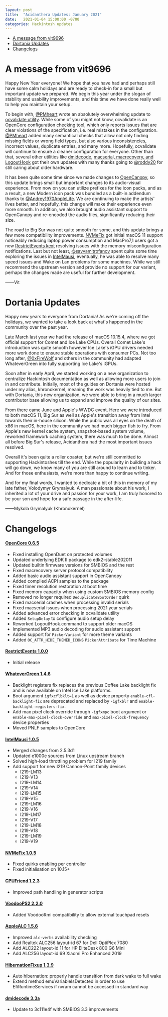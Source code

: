 ```yaml
---
layout: post
title:  "Acidanthera Updates: January 2021"
date:   2021-01-04 15:00:00 -0700
categories: Hackintosh updates
---
```


* [A message from vit9696](#a-message-from-vit9696)
* [Dortania Updates](#dortania-updates)
* [Changelogs](#changelogs)

# A message from vit9696

Happy New Year everyone! We hope that you have had and perhaps still have some calm holidays and are ready to check-in for a small but important update we prepared. We begin this year under the slogan of stability and usability improvements, and this time we have done really well to help you maintain your setup.

To begin with, [@PMheart](https://github.com/PMheart) wrote an absolutely overwhelming update to [ocvalidate utility](https://github.com/acidanthera/OpenCorePkg). While some of you might not know, ocvalidate is an OpenCore configuration checking tool, which only reports issues that are clear violations of the specification, i.e. real mistakes in the configuration. [@PMheart](https://github.com/PMheart) added many semantical checks that allow not only finding missing fields or wrong field types, but also various inconsistencies, incorrect values, duplicate entries, and many more. Hopefully, ocvalidate will continue to ensure a cleaner configuration for everyone. Other than that, several other utilities like [dmidecode](), [macserial, macrecovery, and LogoutHook](https://github.com/acidanthera/OpenCorePkg) got their own updates with many thanks going to [@roddy20](https://github.com/roddy20) for still caring about older hardware.

It has been quite some time since we made changes to [OpenCanopy](https://github.com/acidanthera/OpenCorePkg), so this update brings small but important changes to its audio-visual experience. From now on you can utilize prefixes for the icon packs, and as a result, a new Modern icon pack was bundled as a built-in addendum thanks to [@Andrey1970AppleLife](https://github.com/Andrey1970AppleLife). We are continuing to make the artists' lives better, and hopefully, this change will make their experience even more smooth. In addition, we also brought audio assistant support to OpenCanopy and re-encoded the audio files, significantly reducing their size.

The road to Big Sur was not quite smooth for some, and this update brings a few more compatibility improvements. [NVMeFix](https://github.com/acidanthera/NVMeFix) got initial macOS 11 support noticeably reducing laptop power consumption and MacPro7,1 users got a new [RestrictEvents kext](https://github.com/acidanthera/RestrictEvents) resolving issues with the memory misconfiguration notifications. Last but not least, [@savvamitrofanov](https://github.com/savvamitrofanov) spent quite some time exploring the issues in [IntelMausi](https://github.com/acidanthera/IntelMausi), eventually, he was able to resolve many speed issues and Wake on Lan problems for some machines. While we still recommend the upstream version and provide no support for our variant, perhaps the changes made are useful for further development.

——Vit

# Dortania Updates

Happy new years to everyone from Dortania! As we're coming off the holidays, we wanted to take a look back at what's happened in the community over the past year.

Late March last year we had the release of macOS 10.15.4, where we got official support for Comet and Ice Lake CPUs. Overall Comet Lake's introduction was quite smooth however Ice Lake's iGPU drivers needed more work done to ensure stable operations with consumer PCs. Not too long after, [@0xFireWolf](https://github.com/0xFireWolf) and others in the community had adapted WhateverGreen into fully supporting Ice Lake's iGPUs.

Soon after in early April, we started working on a new organization to centralize Hackintosh documentation as well as allowing more users to join in and contribute. Initially, most of the guides on Dortania were hosted under my alias, khronokernel, meaning the work was heavily tied to me. But with Dortania, this new organization, we were able to bring in a much larger contributor base allowing us to expand and improve the quality of our sites. 

From there came June and Apple's WWDC event. Here we were introduced to both macOS 11, Big Sur as well as Apple's transition away from Intel towards their in-house silicon. While the public was all eyes on the death of x86 in macOS, here in the community we had much bigger fish to fry. From Apple's new kernel cache system, snapshot-based system volume, reworked framework caching system, there was much to be done. Almost all before Big Sur's release, Acidanthera had the most important issues resolved.

Overall it's been quite a roller coaster, but we're still committed to supporting Hackintoshes till the end. While the popularity in building a hack will go down, we know many of you are still around to learn and to tinker. And for those enthusiasts, we're more than happy to continue writing.

And for my final words, I wanted to dedicate a bit of this in memory of my late father, Volodymyr Grymalyuk. A man passionate about his work, I inherited a lot of your drive and passion for your work, I am truly honored to be your son and hope for a safe passage in the after-life.

——Mykola Grymalyuk (Khronokernel)

# Changelogs

#### [OpenCore 0.6.5](https://github.com/acidanthera/OpenCorePkg/releases)

* Fixed installing OpenDuet on protected volumes
* Updated underlying EDK II package to edk2-stable202011
* Updated builtin firmware versions for SMBIOS and the rest
* Fixed macrecovery server protocol compatibility
* Added basic audio assistant support in OpenCanopy
* Added compiled ACPI samples to the package
* Fixed timer resolution restoration at boot time
* Fixed memory capacity when using custom SMBIOS memory config
* Removed no longer required `DeduplicateBootOrder` quirk
* Fixed macserial crashes when processing invalid serials
* Fixed macserial issues when processing 2021 year serials
* Added advanced error checking in ocvalidate utility
* Added `SetupDelay` to configure audio setup delay
* Reworked LogoutHook.command to support older macOS
* Implemented MP3 audio decoding for audio assistant support
* Added support for `PickerVariant` for more theme variants
* Added `OC_ATTR_HIDE_THEMED_ICONS` `PickerAttribute` for Time Machine

#### [RestrictEvents 1.0.0](https://github.com/acidanthera/RestrictEvents/releases)

* Initial release

#### [WhateverGreen 1.4.6](https://github.com/acidanthera/WhateverGreen/releases)

* Backlight registers fix replaces the previous Coffee Lake backlight fix and is now available on Intel Ice Lake platforms.
* Boot argument `igfxcflbklt=1` as well as device property `enable-cfl-backlight-fix` are deprecated and replaced by `-igfxblr` and `enable-backlight-registers-fix`.
* Add max pixel clock override through `-igfxmpc` boot argument or `enable-max-pixel-clock-override` and `max-pixel-clock-frequency` device properties
* Moved PNLF samples to OpenCore

#### [IntelMausi 1.0.5](https://github.com/acidanthera/IntelMausi/releases)

* Merged changes from 2.5.3d1
* Updated e1000e sources from Linux upstream branch
* Solved high-load throttling problem for I219 family
* Add support for new I219 Cannon-Point family devices
    * I219-LM13
    * I219-V13
    * I219-LM14
    * I219-V14
    * I219-LM15
    * I219-V15
    * I219-LM16
    * I219-V16
    * I219-LM17
    * I219-V17
    * I219-LM18
    * I219-V18
    * I219-LM19
    * I219-V19

#### [NVMeFix 1.0.5](https://github.com/acidanthera/NVMeFix/releases)

* Fixed quirks enabling per controller
* Fixed initialisation on 10.15+

#### [CPUFriend 1.2.3](https://github.com/acidanthera/CPUFriend/releases)

* Improved path handling in generator scripts

#### [VoodooPS2 2.2.0](https://github.com/acidanthera/VoodooPS2/releases)

* Added VoodooRmi compatibility to allow external touchpad resets

#### [AppleALC 1.5.6](https://github.com/acidanthera/AppleALC/releases)

* Improved `alc-verbs` availability checking
* Add Realtek ALC256 layout-id 67 for Dell OptiPlex 7080
* Add ALC222 layout-id 11 for HP EliteDesk 800 G6 Mini
* Add ALC256 layout-id 69 Xiaomi Pro Enhanced 2019

#### [HibernationFixup 1.3.9](https://github.com/acidanthera/HibernationFixup/releases)

* Auto hibernation: properly handle transition from dark wake to full wake
* Extend method emuVariableIsDetected in order to use EfiRuntimeServices if nvram cannot be accessed in standard way

#### [dmidecode 3.3a](https://github.com/acidanthera/dmidecode/releases)

* Update to 3c111e4f with SMBIOS 3.3 improvements
